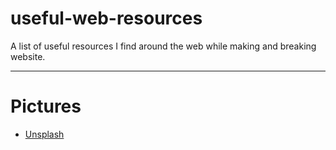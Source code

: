 # useful-web-resources
A list of useful resources I find around the web while making and breaking website.
<hr />

<h1>Pictures</h1>
<ul>
  <li><a href="https://unsplash.com">Unsplash</a></li>
</ul>
